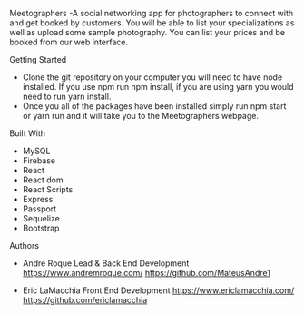 Meetographers
-A social networking app for photographers to connect with and get booked by customers.
You will be able to list your specializations as well as upload some sample photography. You can list your prices and be booked from our web interface.

Getting Started
* Clone the git repository on your computer you will need to have node installed. If you use npm run npm install, if you are using yarn you would need to run yarn install.
* Once you all of the packages have been installed simply run npm start or yarn run and it will take you to the Meetographers webpage.

Built With
* MySQL
* Firebase
* React
* React dom
* React Scripts
* Express
* Passport
* Sequelize
* Bootstrap

Authors
* Andre Roque Lead & Back End Development
https://www.andremroque.com/
https://github.com/MateusAndre1

* Eric LaMacchia Front End Development
https://www.ericlamacchia.com/
https://github.com/ericlamacchia